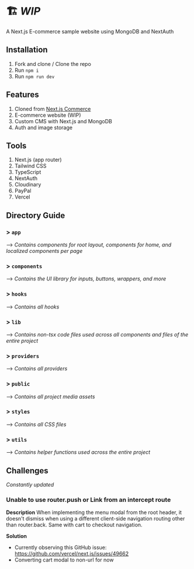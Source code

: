 # 🏗️ _WIP_

A Next.js E-commerce sample website using MongoDB and NextAuth

## Installation

1. Fork and clone / Clone the repo
2. Run `npm i`
3. Run `npm run dev`

## Features

1. Cloned from [Next.js Commerce](https://nextjs.org/commerce)
2. E-commerce website (WIP)
3. Custom CMS with Next.js and MongoDB
4. Auth and image storage

## Tools

1. Next.js (app router)
2. Tailwind CSS
3. TypeScript
4. NextAuth
5. Cloudinary
6. PayPal
7. Vercel

## Directory Guide

### > `app`

--> _Contains components for root layout, components for home, and localized components per page_

### > `components`

--> _Contains the UI library for inputs, buttons, wrappers, and more_

### > `hooks`

--> _Contains all hooks_

### > `lib`

--> _Contains non-tsx code files used across all components and files of the entire project_

### > `providers`

--> _Contains all providers_

### > `public`

--> _Contains all project media assets_

### > `styles`

--> _Contains all CSS files_

### > `utils`

--> _Contains helper functions used across the entire project_

## Challenges

_Constantly updated_

### Unable to use router.push or Link from an intercept route

**Description**
When implementing the menu modal from the root header, it doesn't dismiss when using a different client-side navigation routing other than router.back. Same with cart to checkout navigation.

**Solution**

- Currently observing this GitHub issue: https://github.com/vercel/next.js/issues/49662
- Converting cart modal to non-url for now
